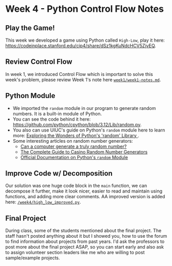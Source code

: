 # Week 4 - Python Control Flow Notes

## Play the Game!

This week we developed a game using Python called `High-Low`, play it here:
https://codeinplace.stanford.edu/cip4/share/dSz1kgKuNdcHCV5ZjvEQ. 

## Review Control Flow

In week 1, we introduced Control Flow which is important to solve this week's problem, please review Week 1's note here [`week1/week1-notes.md`](week1/week1-notes.md). 

## Python Module
- We imported the `random` module in our program to generate random numbers. It is a built-in module of Python.
- You can see the code behind it here: https://github.com/python/cpython/blob/3.12/Lib/random.py.
- You also can use UIUC's guide on Python's `random` module here to learn more: [Exploring the Wonders of Python's 'random' Library
](https://discovery.cs.illinois.edu/guides/Random-library/Exploring%20the%20Wonders%20of%20Python's%20random%20Library/).
- Some interesting articles on random number generators: 
  - [Can a computer generate a truly random number?](https://engineering.mit.edu/engage/ask-an-engineer/can-a-computer-generate-a-truly-random-number/)
  - [The Complete Guide to Casino Random Number Generators](https://casino.betmgm.com/en/blog/understanding-random-number-generators-at-casinos/)
  - [Official Documentation on Python's `random` Module](https://docs.python.org/3/library/random.html)

## Improve Code w/ Decomposition
Our solution was one huge code block in the `main` function, we can decompose it further, make it look nicer, easier to read and maintain using functions, and adding more clear comments. AA improved version is added here: [`/week4/high_low_improved.py`](/week4/high_low_improved.py). 

## Final Project
During class, some of the students mentioned about the final project. The staff hasn't posted anything about it but I showed you, how to use the forum to find information about projects from past years. I'd ask the professors to post more about the final project ASAP, so you can start early and also ask to assign volunteer section leaders like me who are willing to post sample/example projects. 

